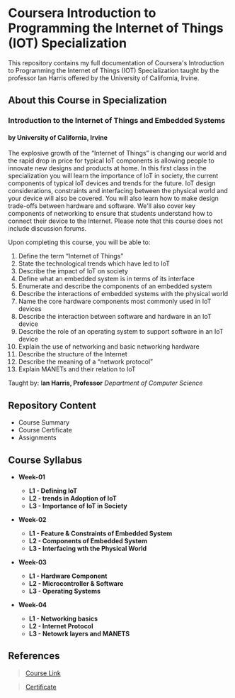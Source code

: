 # Coursera Introduction to Programming the Internet of Things (IOT) Specialization
 
<p> This repository contains my full documentation of Coursera's Introduction to Programming the Internet of Things (IOT) Specialization taught by the professor Ian Harris offered by the University of California, Irvine.</p>

<h2> About this Course in  Specialization </h2>
<h3>Introduction to the Internet of Things and Embedded Systems</h3>
<h4>by University of California, Irvine</h4>

<p> The explosive growth of the “Internet of Things” is changing our world and the rapid drop in price for typical IoT components is allowing people to innovate new designs and products at home. In this first class in the specialization you will learn the importance of IoT in society, the current components of typical IoT devices and trends for the future. IoT design considerations, constraints and interfacing between the physical world and your device will also be covered. You will also learn how to make design trade-offs between hardware and software. We'll also cover key components of networking to ensure that students understand how to connect their device to the Internet. Please note that this course does not include discussion forums.</p>

Upon completing this course, you will be able to:
1. Define the term “Internet of Things”
2. State the technological trends which have led to IoT
3. Describe the impact of IoT on society
4. Define what an embedded system is in terms of its interface
5. Enumerate and describe the components of an embedded system
6. Describe the interactions of embedded systems with the physical world
7. Name the core hardware components most commonly used in IoT devices
8. Describe the interaction between software and hardware in an IoT device
9. Describe the role of an operating system to support software in an IoT device
10. Explain the use of networking and basic networking hardware
11. Describe the structure of the Internet
12. Describe the meaning of a “network protocol”
13. Explain MANETs and their relation to IoT


Taught by:  I**an Harris, Professor**
*Department of Computer Science*

<h2> Repository Content </h2>
<ul>
<li>  Course Summary </li>
<li>  Course Certificate </li>
<li>  Assignments </li>
</ul>

## Course Syllabus
* **Week-01**
    * **L1 - Defining IoT**
	* **L2 - trends in Adoption of IoT**
	* **L3 - Importance of IoT in Society**

* **Week-02**
    * **L1 - Feature & Constraints of Embedded System**
	* **L2 - Components of Embedded System**
	* **L3 - Interfacing wth the Physical World**

* **Week-03**
    * **L1 - Hardware Component**
	* **L2 - Microcontroller & Software**
	* **L3 - Operating Systems**

* **Week-04**
    * **L1 - Networking basics**
	* **L2 - Internet Protocol**
	* **L3 - Netowrk layers and MANETS**


## References
> [Course Link](https://coursera.org/share/368ce853bb581d45b23f4a53747af145)


> [Certificate](https://github.com/Ashleshk/Coursera-Introduction-to-Programming-the-Internet-of-Things--IOT--Specialization/blob/master/Course-1%20Introduction%20to%20the%20Internet%20of%20Things%20and%20Embedded%20Systems.pdf)

